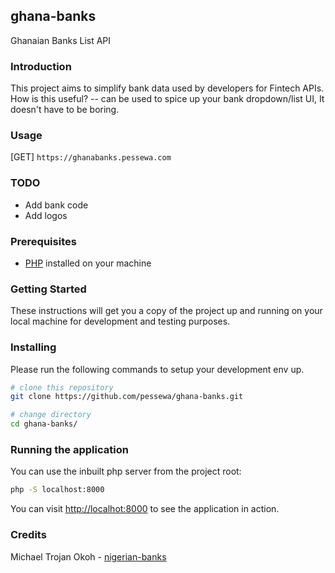 ## ghana-banks
Ghanaian Banks List API

### Introduction

This project aims to simplify bank data used by developers for Fintech APIs. How is this useful? -- can be used to spice up your bank dropdown/list UI, It doesn't have to be boring.

### Usage

[GET] `https://ghanabanks.pessewa.com`

### TODO

* Add bank code
* Add logos

### Prerequisites

* [PHP](https://www.php.net/manual/en/install.php) installed on your machine

### Getting Started

These instructions will get you a copy of the project up and running on your local machine for development and testing purposes.

### Installing

Please run the following commands to setup your development env up.

```bash
# clone this repository
git clone https://github.com/pessewa/ghana-banks.git

# change directory
cd ghana-banks/
```

### Running the application

You can use the inbuilt php server from the project root:

```bash
php -S localhost:8000
```

You can visit [http://localhot:8000](http://localhot:8000) to see the application in action.

### Credits

Michael Trojan Okoh - [nigerian-banks](https://github.com/ichtrojan/nigerian-banks)